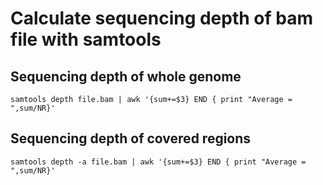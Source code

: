 # Calculate sequencing depth of bam file with samtools

## Sequencing depth of whole genome
```shell
samtools depth file.bam | awk '{sum+=$3} END { print "Average = ",sum/NR}'
```

## Sequencing depth of covered regions
```shell
samtools depth -a file.bam | awk '{sum+=$3} END { print "Average = ",sum/NR}'
```


